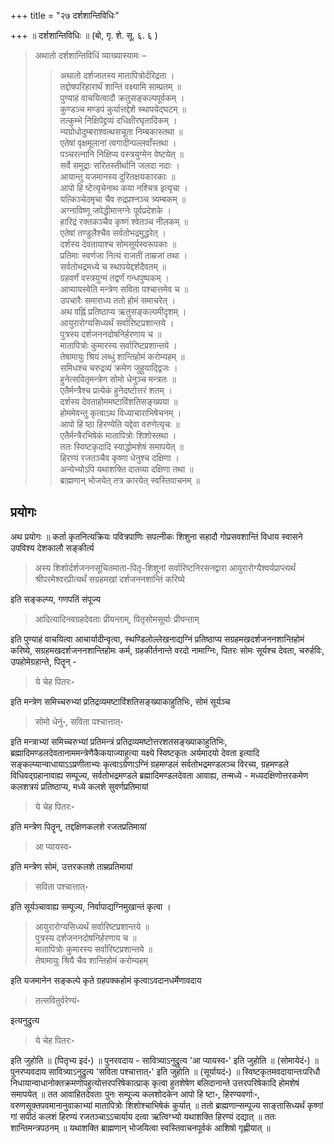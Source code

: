 +++
title = "२७ दर्शशान्तिविधिः"

+++
॥ दर्शशान्तिविधिः ॥ (बो, गृ. शे. सू. ६. ६ ) 

> अथातो दर्शशान्तिविधिं व्याख्यास्यामः – 
>
>> अथातो दर्शजातस्य मातापित्रोर्दरिद्रता ।  
तद्दोषपरिहारार्थं शान्तिं वक्ष्यामि साम्प्रतम् ॥  
पुण्याहं वाचयित्वादौ क्रतुसङ्कल्पपूर्वकम् ।  
कुण्डञ्च मण्डपं कुर्यात्तद्देशे स्थापयेद्घटम् ॥  
तत्कुम्भे निक्षिपेद्द्रव्यं दधिक्षीरघृतादिकम् ।  
न्यग्रोधोदुम्बराश्वत्थसचूता निम्बकास्तथा ॥  
एतेषां वृक्षमूलानां त्वगादीन्पल्लवाँस्तथा ।  
पञ्चरत्नानि निक्षिप्य वस्त्रयुग्मेन वेष्टयेत् ॥  
सर्वे समुद्राः सरितस्तीर्थानि जलदा नदाः ।  
आयान्तु यजमानस्य दुरितक्षयकारकाः ॥  
आपो हि ष्टेत्यृचेनाथ कया नश्चित्र इत्यृचा ।  
यत्किञ्चेदमृचा चैव रुद्रप्रश्नञ्च त्र्यम्बकम् ॥  
अग्नाविष्णू जपेद्धीमानग्नेः पूर्वप्रदेशके ।  
हारिद्रं रक्तकञ्चैव कृष्णं श्वेतञ्च नीलकम् ॥  
एतेषां तण्डुलैश्चैव सर्वतोभद्रमुद्धरेत् ।  
दर्शस्य देवतायाश्च सोमसूर्यस्वरूपकाः ॥  
प्रतिमाः स्वर्णजा नित्यं राजतीं ताम्रजां तथा ।  
सर्वतोभद्रमध्ये च स्थापयेद्दर्शदैवतम् ॥  
ग्रहवर्णं वस्त्रयुग्मं तद्वर्णं गन्धपुष्पकम् ।  
आप्यायस्वेति मन्त्रेण सविता पश्चात्तमेव च ॥  
उपचारैः समाराध्य ततो होमं समाचरेत् ।  
अथ वह्निं प्रतिष्ठाप्य ऋतुसङ्कल्पमीदृशम् ।  
आयुरारोग्यसिध्यर्थं सर्वारिष्टप्रशान्तये ।  
पुत्रस्य दर्शजननदोषनिर्हरणाय च ॥  
मातापित्रोः कुमारस्य सर्वारिष्टप्रशान्तये ।  
तेषामायुः श्रियं लब्धुं शान्तिहोमं करोम्यहम् ॥  
समिधश्च चरुद्रव्यं क्रमेण जुहुयाद्द्विजः ।  
हुनेत्सवितृमन्त्रेण सोमो धेनुञ्च मन्त्रतः ॥  
एतैर्मन्त्रैश्च प्रत्येकं हुनेदष्टोत्तरं शतम् ।  
दर्शस्य देवताहोममष्टाविंशतिसङ्ख्यया ॥  
होममेवन्तु कृत्वाऽथ विध्याचाराभिषेचनम् ।  
आपो हि ष्ठा हिरण्येति यद्देवा वरुणेत्यृचः ॥  
एतैर्मन्त्रैरभिषेकं मातापित्रोः शिशोस्तथा ।  
ततः स्विष्टकृदादि स्याद्धोमशेषं समापयेत् ॥  
हिरण्यं रजतञ्चैव कृष्णा धेनुश्च दक्षिणा ।  
अन्येभ्योऽपि यथाशक्ति दातव्या दक्षिणा तथा ॥  
ब्राह्मणान् भोजयेत् तत्र कारयेत् स्वस्तिवाचनम् ॥

## प्रयोगः

अथ प्रयोगः ॥ कर्ता कृतनित्यक्रियः पवित्रपाणिः सपत्नीकः शिशुना सहादौ गोप्रसवशान्तिं विधाय स्वासने उपविश्य देशकालौ सङ्कीर्त्य 

> अस्य शिशोर्दर्शजननसूचितमाता-पितृ-शिशूनां सर्वारिष्टनिरसनद्वारा आयुरारोग्यैश्वर्यप्राप्त्यर्थं श्रीपरमेश्वरप्रीत्यर्थं सग्रहमखां दर्शजननशान्तिं करिष्ये 

इति सङ्कल्प्य, गणपतिं संपूज्य 

> आदित्यादिनवग्रहदेवताः प्रीयन्ताम्, पितृसोमसूर्याः प्रीयन्ताम्

इति पुण्याहं वाचयित्वा आचार्यादीन्वृत्वा, स्थण्डिलोल्लेखनाद्यग्निं प्रतिष्ठाप्य सग्रहमखदर्शजननशान्तिहोमं करिष्ये, सग्रहमखदर्शजननशान्तिहोमः कर्म, ग्रहकीर्तनान्ते वरदो नामाग्निः, पितरः सोमः सूर्यश्च देवता, चरुर्हविः, उपहोमेग्रहान्ते, पितॄन् - 

> ये चेह पितरः॰ 

इति मन्त्रेण समिच्चरुभ्यां प्रतिद्रव्यमष्टाविंशतिसङ्ख्याकाहुतिभिः, सोमं सूर्यञ्च 

> सोमो धेनुं॰, सविता पश्चात्तात्॰

इति मन्त्राभ्यां समिच्चरुभ्यां प्रतिमन्त्रं प्रतिद्रव्यमष्टोत्तरशतसङ्ख्याकाहुतिभिः, ब्रह्मादिमण्डलदेवतानाममन्त्रेणैकैकयाज्याहुत्या यक्ष्ये स्विष्टकृतः अर्यमादयो देवता इत्यादि सङ्कल्प्यान्वाधायाऽऽप्रणीताभ्यः कृत्वाऽग्रेणाऽग्निं ग्रहमण्डलं सर्वतोभद्रमण्डलञ्च विरच्य, ग्रहमण्डले विधिवद्ग्रहानावाह्य सम्पूज्य, सर्वतोभद्रमण्डले ब्रह्मादिमण्डलदेवता आवाह्य, तन्मध्ये - मध्यदक्षिणोत्तरकमेण कलशत्रयं प्रतिष्ठाप्य, मध्ये कलशे सुवर्णप्रतिमायां 

> ये चेह पितरः॰ 

इति मन्त्रेण पितॄन्, तद्दक्षिणकलशे रजतप्रतिमायां 

> आ प्यायस्व॰

इति मन्त्रेण सोमं, उत्तरकलशे ताम्रप्रतिमायां 

> सविता पश्चात्तात्॰ 

इति सूर्यञ्चावाह्य सम्पूज्य, निर्वापाद्यग्निमुखान्तं कृत्वा । 

> आयुरारोग्यसिध्यर्थं सर्वारिष्टप्रशान्तये ॥  
पुत्रस्य दर्शजननदोषनिर्हरणाय च ॥  
मातापित्रोः कुमारस्य सर्वारिष्टप्रशान्तये ॥  
तेषामायुः श्रियै चैव शान्तिहोमं करोम्यहम्

इति यजमानेन सङ्कल्पे कृते ग्रहपक्कहोमं कृत्वाऽवदानधर्मेणावदाय 

> तत्सवितुर्वरेण्यं॰

इत्यनुद्रुत्य

> ये चेह पितरः॰

इति जुहोति ॥ (पितृभ्य इदं॰) ॥ पुनरवदाय - सावित्र्याऽनुद्रुत्य 'आ प्यायस्व॰' इति जुहोति ॥ (सोमायेदं॰) ॥ पुनरप्यवदाय सावित्र्याऽनुद्रुत्य 'सविता पश्चात्तात्॰' इति जुहोति ॥ (सूर्यायदं॰) ॥ स्विष्टकृतमवदायान्तःपरिधौ निधायान्वाधानोक्तक्रमणोपहुत्योत्तरपरिषेकात्प्राक् कृत्वा हुतशेषेण बलिदानान्ते उत्तरपरिषेकादि होमशेषं समापयेत् ॥ तत आवाहितदेवताः पुनः सम्पूज्य कलशोदकेन आपो हि ष्टा॰, हिरण्यवर्णाः॰, वरुणसूक्तपवमानानुवाकाभ्यां मातापित्रोः शिशोश्चाभिषेकं कुर्यात् ॥ ततो ब्राह्मणान्सम्पूज्य साङ्तासिध्यर्थं कृष्णां गां सपीठं कलशं हिरण्यं रजतञ्चाऽऽचार्याय दत्वा ऋत्विग्भ्यो यथाशक्ति हिरण्यं दद्यात् ॥ ततः शान्तिमन्त्रपठनम् ॥ यथाशक्ति ब्राह्मणान् भोजयित्वा स्वस्तिवाचनपूर्वकं आशिषो गृह्णीयात् ॥